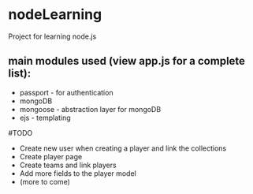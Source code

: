 # nodeLearning

Project for learning node.js

## main modules used (view app.js for a complete list):
* passport - for authentication
* mongoDB 
* mongoose - abstraction layer for mongoDB
* ejs - templating

#TODO
* Create new user when creating a player and link the collections
* Create player page
* Create teams and link players
* Add more fields to the player model 
* (more to come)



